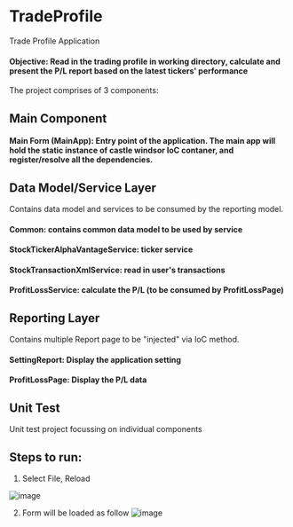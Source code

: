 # TradeProfile
Trade Profile Application

####  Objective: Read in the trading profile in working directory, calculate and present the P/L report based on the latest tickers' performance

The project comprises of 3 components:
##  Main Component 
####  Main Form (MainApp): Entry point of the application. The main app will hold the static instance of castle windsor IoC contaner, and register/resolve all the dependencies.

##  Data Model/Service Layer
Contains data model and services to be consumed by the reporting model.
####  Common: contains common data model to be used by service
####  StockTickerAlphaVantageService: ticker service
####  StockTransactionXmlService: read in user's transactions
####  ProfitLossService: calculate the P/L (to be consumed by ProfitLossPage)

##  Reporting Layer
Contains multiple Report page to be "injected" via IoC method.
####  SettingReport: Display the application setting
####  ProfitLossPage: Display the P/L data

##  Unit Test
Unit test project focussing on individual components


##  Steps to run:

1) Select File, Reload

![image](https://user-images.githubusercontent.com/977426/138586841-b7781117-dc4e-4622-8f91-a718e29e98f9.png)

2) Form will be loaded as follow
![image](https://user-images.githubusercontent.com/977426/138586877-080f3dd2-3a90-4b26-8187-6dbfac2a9dbe.png)


